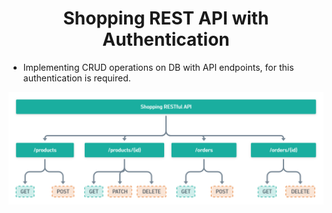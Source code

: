 <h1 align="center">Shopping REST API with Authentication</h1>

- Implementing CRUD operations on DB with API endpoints, for this authentication is required.

<p align="center">
  <img  alt="Pokedex" src="https://raw.githubusercontent.com/Mondal10/shop-rest-api/master/asset/images/shopping-RESTful-API.png">
</p>
